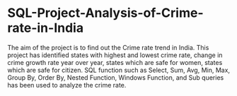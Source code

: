 # SQL-Project-Analysis-of-Crime-rate-in-India
The aim of the project is to find out the Crime rate trend in India. This project has identified states with highest and lowest crime rate, change in crime growth rate year over year, states which are safe for women, states which are safe for citizen.  SQL function such as Select, Sum, Avg, Min, Max, Group By, Order By, Nested Function, Windows Function, and Sub queries has been used to analyze the crime rate. 

